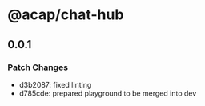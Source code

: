 # @acap/chat-hub

## 0.0.1

### Patch Changes

- d3b2087: fixed linting
- d785cde: prepared playground to be merged into dev
